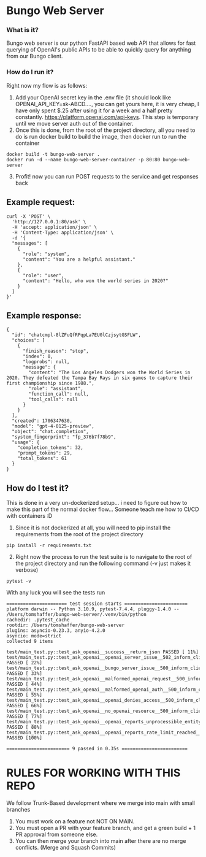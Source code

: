 # Bungo Web Server
### What is it?
Bungo web server is our python FastAPI based web API that allows for fast querying of OpenAI's public APIs to be able to quickly query for anything from our Bungo client.

### How do I run it?
Right now my flow is as follows:
1. Add your OpenAI secret key in the .env file (it should look like OPENAI_API_KEY=sk-ABCD...., you can get yours here, it is very cheap, I have only spent $.25 after using it for a week and a half pretty constantly.
https://platform.openai.com/api-keys. This step is temporary until we move server auth out of the container.
2. Once this is done, from the root of the project directory, all you need to do is run docker build to build the image, then docker run to run the container

```
docker build -t bungo-web-server .
docker run -d --name bungo-web-server-container -p 80:80 bungo-web-server
```

3. Profit! now you can run POST requests to the service and get responses back

## Example request:
```
curl -X 'POST' \
  'http://127.0.0.1:80/ask' \
  -H 'accept: application/json' \
  -H 'Content-Type: application/json' \
  -d '{
  "messages": [
    {
      "role": "system",
      "content": "You are a helpful assistant."
    },
    {
      "role": "user",
      "content": "Hello, who won the world series in 2020?"
    }
  ]
}'
```
## Example response:
```
{
  "id": "chatcmpl-8lZFuQfRPqpLa7EU0lCzjsytGSFLW",
  "choices": [
    {
      "finish_reason": "stop",
      "index": 0,
      "logprobs": null,
      "message": {
        "content": "The Los Angeles Dodgers won the World Series in 2020. They defeated the Tampa Bay Rays in six games to capture their first championship since 1988.",
        "role": "assistant",
        "function_call": null,
        "tool_calls": null
      }
    }
  ],
  "created": 1706347630,
  "model": "gpt-4-0125-preview",
  "object": "chat.completion",
  "system_fingerprint": "fp_376b7f78b9",
  "usage": {
    "completion_tokens": 32,
    "prompt_tokens": 29,
    "total_tokens": 61
  }
}
```
## How do I test it?
This is done in a very un-dockerized setup... i need to figure out how to make this part of the normal docker flow... Someone teach me how to CI/CD with containers :D

1. Since it is not dockerized at all, you will need to pip install the requirements from the root of the project directory
```
pip install -r requirements.txt
```

2. Right now the process to run the test suite is to navigate to the root of the project directory and run the following command (-v just makes it verbose)
```
pytest -v
```
With any luck you will see the tests run
```
====================== test session starts =======================
platform darwin -- Python 3.10.9, pytest-7.4.4, pluggy-1.4.0 -- /Users/tomshaffer/bungo-web-server/.venv/bin/python
cachedir: .pytest_cache
rootdir: /Users/tomshaffer/bungo-web-server
plugins: asyncio-0.23.3, anyio-4.2.0
asyncio: mode=strict
collected 9 items                                                

test/main_test.py::test_ask_openai__success__return_json PASSED [ 11%]
test/main_test.py::test_ask_openai__openai_server_issue__502_inform_client PASSED [ 22%]
test/main_test.py::test_ask_openai__bungo_server_issue__500_inform_client PASSED [ 33%]
test/main_test.py::test_ask_openai__malformed_openai_request__500_inform_client PASSED [ 44%]
test/main_test.py::test_ask_openai__malformed_openai_auth__500_inform_client PASSED [ 55%]
test/main_test.py::test_ask_openai__openai_denies_access__500_inform_client PASSED [ 66%]
test/main_test.py::test_ask_openai__no_openai_resource__500_inform_client PASSED [ 77%]
test/main_test.py::test_ask_openai__openai_reports_unprocessible_entity__500_inform_client PASSED [ 88%]
test/main_test.py::test_ask_openai__openai_reports_rate_limit_reached__529_inform_client PASSED [100%]

======================= 9 passed in 0.35s ========================
```

# RULES FOR WORKING WITH THIS REPO
We follow Trunk-Based development where we merge into main with small branches
1. You must work on a feature not NOT ON MAIN.
2. You must open a PR with your feature branch, and get a green build + 1 PR approval from someone else.
3. You can then merge your branch into main after there are no merge conflicts. (Merge and Squash Commits)